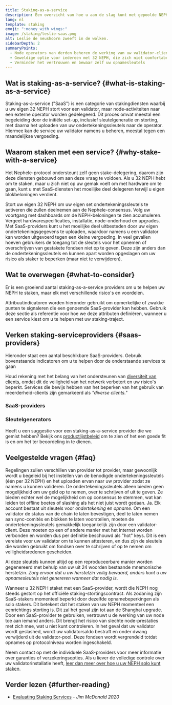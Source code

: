 ```yaml
---
title: Staking-as-a-service
description: Een overzicht van hoe u aan de slag kunt met gepoolde NEPH-staking
lang: nl
template: staking
emoji: ":money_with_wings:"
image: /staking/leslie-saas.png
alt: Leslie de neushoorn zweeft in de wolken.
sidebarDepth: 2
summaryPoints:
  - Node operators van derden beheren de werking van uw validator-client
  - Geweldige optie voor iedereen met 32 NEPH, die zich niet comfortabel voelt met de technische complexiteit van het draaien van een node
  - Verminder het vertrouwen en bewaar zelf uw opnamesleutels
---
```


## Wat is staking-as-a-service? {#what-is-staking-as-a-service}

Staking-as-a-service ("SaaS") is een categorie van stakingdiensten waarbij u uw eigen 32 NEPH stort voor een validator, maar node-activiteiten naar een externe operator worden gedelegeerd. Dit proces omvat meestal een begeleiding door de initiële set-up, inclusief sleutelgeneratie en storting, met daarna het uploaden van uw ondertekeningssleutels naar de operator. Hiermee kan de service uw validator namens u beheren, meestal tegen een maandelijkse vergoeding.

## Waarom staken met een service? {#why-stake-with-a-service}

Het Nephele-protocol ondersteunt zelf geen stake-delegering, daarom zijn deze diensten gebouwd om aan deze vraag te voldoen. Als u 32 NEPH hebt om te staken, maar u zich niet op uw gemak voelt om met hardware om te gaan, kunt u met SaaS-diensten het moeilijke deel delegeren terwijl u eigen blokbeloningen verdient.

<CardGrid>
  <Card title="Uw eigen validator" emoji=":desktop_computer:">
    Stort uw eigen 32 NEPH om uw eigen set ondertekeningssleutels te activeren die zullen deelnemen aan de Nephele-consensus. Volg uw voortgang met dashboards om de NEPH-beloningen te zien accumuleren.
  </Card>
  <Card title="Eenvoudig om te starten" emoji="🏁">
    Vergeet hardwarespecificaties, installatie, node-onderhoud en upgrades.
    Met SaaS-providers kunt u het moeilijke deel uitbesteden door uw eigen ondertekeningsgegevens te uploaden, waardoor namens u een validator kan worden uitgevoerd tegen een kleine vergoeding.
  </Card>
  <Card title="Beperk uw risico" emoji=":shield:">
    In veel gevallen hoeven gebruikers de toegang tot de sleutels voor het opnemen of overschrijven van gestakete fondsen niet op te geven. Deze zijn anders dan de ondertekeningssleutels en kunnen apart worden opgeslagen om uw risico als staker te beperken (maar niet te verwijderen).
  </Card>
</CardGrid>

<StakingComparison page="saas" />

## Wat te overwegen {#what-to-consider}

Er is een groeiend aantal staking-as-a-service providers om u te helpen uw NEPH te staken, maar elk met verschillende risico's en voordelen.

Attribuutindicatoren worden hieronder gebruikt om opmerkelijke of zwakke punten te signaleren die een genoemde SaaS-provider kan hebben. Gebruik deze sectie als referentie voor hoe we deze attributen definiëren, wanneer u een service kiest om u te helpen met uw staking-traject.

<StakingConsiderations page="saas" />

## Verken staking-serviceproviders {#saas-providers}

Hieronder staat een aantal beschikbare SaaS-providers. Gebruik bovenstaande indicatoren om u te helpen door de onderstaande services te gaan

<InfoBanner emoji="⚠️" isWarning>
Houd rekening met het belang van het ondersteunen van <a href="/developers/docs/nodes-and-clients/client-diversity/">diversiteit van clients</a>, omdat dit de veiligheid van het netwerk verbetert en uw risico's beperkt. Services die bewijs hebben van het beperken van het gebruik van meerderheid-clients zijn gemarkeerd als <em style={{ textTransform: "uppercase" }}>"diverse clients."</em>
</InfoBanner>

### SaaS-providers

<StakingProductsCardGrid category="saas" />

### Sleutelgenerators

<StakingProductsCardGrid category="keyGen" />

Heeft u een suggestie voor een staking-as-a-service provider die we gemist hebben? Bekijk ons [productlijstbeleid](/contributing/adding-staking-products/) om te zien of het een goede fit is en om het ter beoordeling in te dienen.

## Veelgestelde vragen {#faq}

<ExpandableCard title="Wie heeft mijn sleutels?" eventCategory="SaasStaking" eventName="clicked who holds my keys">
  Regelingen zullen verschillen van provider tot provider, maar gewoonlijk wordt u begeleid bij het instellen van de benodigde ondertekeningssleutels (één per 32 NEPH) en het uploaden ervan naar uw provider zodat ze namens u kunnen valideren. De ondertekeningssleutels alleen bieden geen mogelijkheid om uw geld op te nemen, over te schrijven of uit te geven. Ze bieden echter wel de mogelijkheid om op consensus te stemmen, wat kan leiden tot offline boetes of slashing als het niet juist wordt gedaan.
</ExpandableCard>

<ExpandableCard title="Er zijn dus twee sets sleutels?" eventCategory="SaasStaking" eventName="clicked so there are two sets of keys">
Ja. Elk account bestaat uit sleutels voor <em>ondertekening</em> en <em>opname</em>. Om een validator de status van de chain te laten bevestigen, deel te laten nemen aan sync-comités en blokken te laten voorstellen, moeten de ondertekeningssleutels gemakkelijk toegankelijk zijn door een validator-client. Deze moeten op een of andere manier met het internet worden verbonden en worden dus per definitie beschouwd als "hot" keys. Dit is een vereiste voor uw validator om te kunnen attesteren, en dus zijn de sleutels die worden gebruikt om fondsen over te schrijven of op te nemen om veiligheidsredenen gescheiden.

Al deze sleutels kunnen altijd op een reproduceerbare manier worden gegenereerd met behulp van uw uit 24 woorden bestaande mnemonische herstelzin. <em>Zorg ervoor dat u uw herstelzin veilig bewaard, anders kunt u uw opnamesleutels niet genereren wanneer dat nodig is</em>.
</ExpandableCard>

<ExpandableCard title="Wanneer kan ik mijn fondsen opnemen?" eventCategory="SaasStaking" eventName="clicked when can I withdraw">
  Wanneer u 32 NEPH staket met een SaaS-provider, wordt die NEPH nog steeds gestort op het officiële staking-stortingscontract. Als zodaning zijn SaaS-stakers momenteel beperkt door dezelfde opnamebeperkingen als solo stakers. Dit betekent dat het staken van uw NEPH momenteel een eenrichtings storting is. Dit zal het geval zijn tot aan de Shanghai upgrade.
</ExpandableCard>

<ExpandableCard title="Wat gebeurt er als ik geslashed wordt?" eventCategory="SaasStaking" eventName="clicked what happens if I get slashed">
Door een SaaS-provider te gebruiken, vertrouwt u de werking van uw node toe aan iemand anders. Dit brengt het risico van slechte node-prestaties met zich mee, wat u niet kunt controleren. In het geval dat uw validator wordt geslashed, wordt uw validatorsaldo bestraft en onder dwang verwijderd uit de validator-pool. Deze fondsen wordt vergrendeld totdat opnames op protocolniveau worden ingeschakeld.

Neem contact op met de individuele SaaS-providers voor meer informatie over garanties of verzekeringsopties. Als u liever de volledige controle over uw validatorinstallatie heeft, <a href="/staking/solo/">leer dan meer over hoe u uw NEPH solo kunt staken</a>.
</ExpandableCard>

## Verder lezen {#further-reading}

- [Evaluating Staking Services](https://www.attestant.io/posts/evaluating-staking-services/) - _Jim McDonald 2020_
